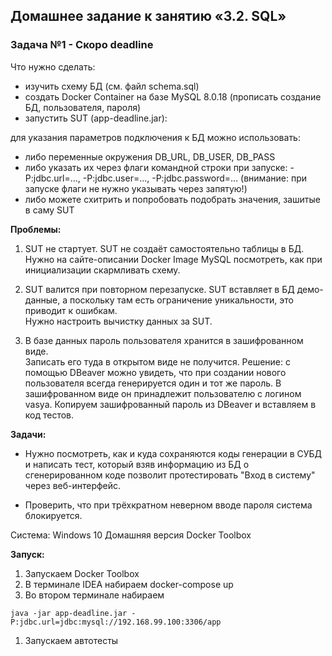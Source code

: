 ## Домашнее задание к занятию «3.2. SQL»

### Задача №1 - Скоро deadline

Что нужно сделать:

* изучить схему БД (см. файл schema.sql)
* создать Docker Container на базе MySQL 8.0.18 
(прописать создание БД, пользователя, пароля)
* запустить SUT (app-deadline.jar): 

для указания параметров подключения к БД можно 
использовать:

  * либо переменные окружения DB_URL, DB_USER, DB_PASS
  * либо указать их через флаги командной 
  строки при запуске: -P:jdbc.url=..., -P:jdbc.user=...,
  -P:jdbc.password=... 
  (внимание: при запуске флаги не нужно указывать 
  через запятую!)
  * либо можете схитрить и попробовать подобрать значения, 
  зашитые в саму SUT
  
  **Проблемы:**
  
  1. SUT не стартует.
  SUT не создаёт самостоятельно таблицы в БД.  
  Нужно на сайте-описании Docker Image MySQL посмотреть,
   как при инициализации скармливать схему.
  
  1. SUT валится при повторном перезапуске.
       SUT вставляет в БД демо-данные, а поскольку там есть 
       ограничение уникальности, это приводит к ошибкам.  
       Нужно настроить вычистку данных за SUT.
       
   1. В базе данных пароль пользователя хранится в 
   зашифрованном виде.      
    Записать его туда в открытом виде не получится.
    Решение: с помощью DBeaver можно увидеть, что при создании
    нового пользователя всегда генерируется один и тот же пароль. 
    В зашифрованном виде он принадлежит пользователю с логином vasya. 
    Копируем зашифрованный пароль из DBeaver и вставляем в код тестов.
    
    
   **Задачи:** 
   * Нужно посмотреть, как и куда сохраняются коды 
   генерации в СУБД и написать тест, который взяв информацию из БД 
   о сгенерированном коде позволит протестировать "Вход в систему" 
   через веб-интерфейс.
   
   * Проверить, что при трёхкратном неверном вводе пароля система блокируется.
   
   Система: Windows 10 Домашняя версия
   Docker Toolbox
   
   **Запуск:**
   
   1. Запускаем Docker Toolbox
   1. В терминале IDEA набираем docker-compose up
   1. Во втором терминале набираем 
   ````
   java -jar app-deadline.jar -P:jdbc.url=jdbc:mysql://192.168.99.100:3306/app
   ````
   1. Запускаем автотесты


 